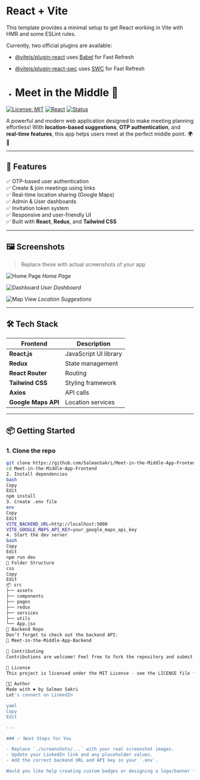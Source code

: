 # React + Vite

This template provides a minimal setup to get React working in Vite with HMR and some ESLint rules.

Currently, two official plugins are available:

- [@vitejs/plugin-react](https://github.com/vitejs/vite-plugin-react/blob/main/packages/plugin-react/README.md) uses [Babel](https://babeljs.io/) for Fast Refresh
- [@vitejs/plugin-react-swc](https://github.com/vitejs/vite-plugin-react-swc) uses [SWC](https://swc.rs/) for Fast Refresh

- # Meet in the Middle 🧭

[![License: MIT](https://img.shields.io/badge/License-MIT-blue.svg)](LICENSE)
[![React](https://img.shields.io/badge/Frontend-React-blue)](https://reactjs.org/)
[![Status](https://img.shields.io/badge/Status-In_Progress-yellow)]()

A powerful and modern web application designed to make meeting planning effortless! With **location-based suggestions**, **OTP authentication**, and **real-time features**, this app helps users meet at the perfect middle point. 🌍📍

---

## 🚀 Features

✅ OTP-based user authentication  
✅ Create & join meetings using links  
✅ Real-time location sharing (Google Maps)  
✅ Admin & User dashboards  
✅ Invitation token system  
✅ Responsive and user-friendly UI  
✅ Built with **React**, **Redux**, and **Tailwind CSS**

---

## 🖼️ Screenshots

> Replace these with actual screenshots of your app

![Home Page](./screenshots/home.png)
*Home Page*

![Dashboard](./screenshots/dashboard.png)
*User Dashboard*

![Map View](./screenshots/map.png)
*Location Suggestions*

---

## 🛠️ Tech Stack

| Frontend        | Description                |
|----------------|----------------------------|
| **React.js**    | JavaScript UI library      |
| **Redux**       | State management           |
| **React Router**| Routing                    |
| **Tailwind CSS**| Styling framework          |
| **Axios**       | API calls                  |
| **Google Maps API** | Location services     |

---

## 📦 Getting Started

### 1. Clone the repo

```bash
git clone https://github.com/SalmanSakri/Meet-in-the-Middle-App-Frontend.git
cd Meet-in-the-Middle-App-Frontend
2. Install dependencies
bash
Copy
Edit
npm install
3. Create .env file
env
Copy
Edit
VITE_BACKEND_URL=http://localhost:5000
VITE_GOOGLE_MAPS_API_KEY=your_google_maps_api_key
4. Start the dev server
bash
Copy
Edit
npm run dev
📁 Folder Structure
css
Copy
Edit
📦 src
├── assets
├── components
├── pages
├── redux
├── services
├── utils
└── App.jsx
🔗 Backend Repo
Don’t forget to check out the backend API:
🔗 Meet-in-the-Middle-App-Backend

🙌 Contributing
Contributions are welcome! Feel free to fork the repository and submit a pull request.

📄 License
This project is licensed under the MIT License - see the LICENSE file for details.

👨‍💻 Author
Made with ❤️ by Salman Sakri
Let's connect on LinkedIn

yaml
Copy
Edit

---

### ✅ Next Steps for You

- Replace `./screenshots/...` with your real screenshot images.
- Update your LinkedIn link and any placeholder values.
- Add the correct backend URL and API key in your `.env`.

Would you like help creating custom badges or designing a logo/banner for the repo?
